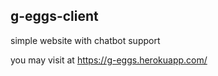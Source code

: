 ## g-eggs-client
simple website with chatbot support

you may visit at <https://g-eggs.herokuapp.com/>

